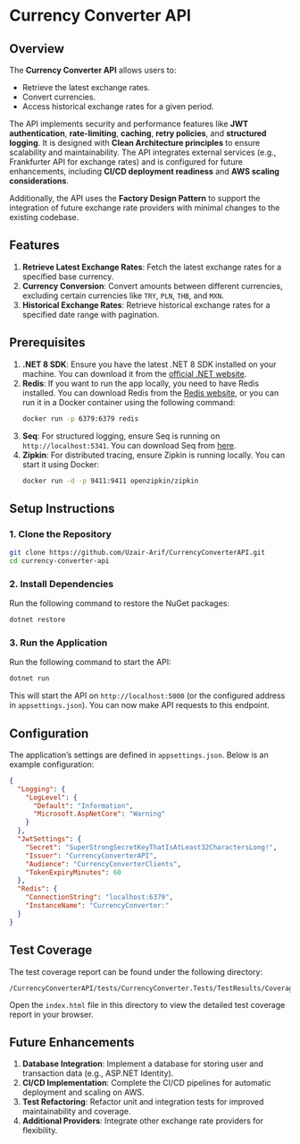 # Currency Converter API

## Overview

The **Currency Converter API** allows users to:
- Retrieve the latest exchange rates.
- Convert currencies.
- Access historical exchange rates for a given period.

The API implements security and performance features like **JWT authentication**, **rate-limiting**, **caching**, **retry policies**, and **structured logging**. It is designed with **Clean Architecture principles** to ensure scalability and maintainability. The API integrates external services (e.g., Frankfurter API for exchange rates) and is configured for future enhancements, including **CI/CD deployment readiness** and **AWS scaling considerations**.

Additionally, the API uses the **Factory Design Pattern** to support the integration of future exchange rate providers with minimal changes to the existing codebase.

## Features

1. **Retrieve Latest Exchange Rates**: Fetch the latest exchange rates for a specified base currency.
2. **Currency Conversion**: Convert amounts between different currencies, excluding certain currencies like `TRY`, `PLN`, `THB`, and `MXN`.
3. **Historical Exchange Rates**: Retrieve historical exchange rates for a specified date range with pagination.

## Prerequisites

1. **.NET 8 SDK**: Ensure you have the latest .NET 8 SDK installed on your machine. You can download it from the [official .NET website](https://dotnet.microsoft.com/download).
2. **Redis**: If you want to run the app locally, you need to have Redis installed. You can download Redis from the [Redis website](https://redis.io/download), or you can run it in a Docker container using the following command:
   ```bash
   docker run -p 6379:6379 redis
   ```
3. **Seq**: For structured logging, ensure Seq is running on `http://localhost:5341`. You can download Seq from [here](https://datalust.co/seq).
4. **Zipkin**: For distributed tracing, ensure Zipkin is running locally. You can start it using Docker:
   ```bash
   docker run -d -p 9411:9411 openzipkin/zipkin
   ```

## Setup Instructions

### 1. Clone the Repository

```bash
git clone https://github.com/Uzair-Arif/CurrencyConverterAPI.git
cd currency-converter-api
```

### 2. Install Dependencies

Run the following command to restore the NuGet packages:

```bash
dotnet restore
```

### 3. Run the Application

Run the following command to start the API:

```bash
dotnet run
```

This will start the API on `http://localhost:5000` (or the configured address in `appsettings.json`). You can now make API requests to this endpoint.

## Configuration

The application’s settings are defined in `appsettings.json`. Below is an example configuration:

```json
{
  "Logging": {
    "LogLevel": {
      "Default": "Information",
      "Microsoft.AspNetCore": "Warning"
    }
  },
  "JwtSettings": {
    "Secret": "SuperStrongSecretKeyThatIsAtLeast32CharactersLong!",
    "Issuer": "CurrencyConverterAPI",
    "Audience": "CurrencyConverterClients",
    "TokenExpiryMinutes": 60
  },
  "Redis": {
    "ConnectionString": "localhost:6379",
    "InstanceName": "CurrencyConverter:"
  }
}
```

## Test Coverage

The test coverage report can be found under the following directory:

```
/CurrencyConverterAPI/tests/CurrencyConverter.Tests/TestResults/CoverageReport/index.html
```

Open the `index.html` file in this directory to view the detailed test coverage report in your browser.

## Future Enhancements

1. **Database Integration**: Implement a database for storing user and transaction data (e.g., ASP.NET Identity).
2. **CI/CD Implementation**: Complete the CI/CD pipelines for automatic deployment and scaling on AWS.
3. **Test Refactoring**: Refactor unit and integration tests for improved maintainability and coverage.
4. **Additional Providers**: Integrate other exchange rate providers for flexibility.